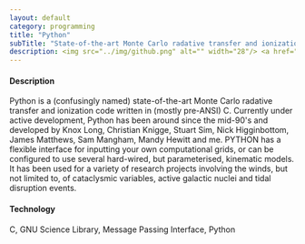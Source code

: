 ```yaml
---
layout: default
category: programming
title: "Python"
subTitle: "State-of-the-art Monte Carlo radative transfer and ionization"
description: <img src="../img/github.png" alt="" width="28"/> <a href="https://github.com/saultyevil/python">Python</a>
---
```


#### Description

Python is a (confusingly named) state-of-the-art Monte Carlo radative transfer
and ionization code written in (mostly pre-ANSI) C. Currently under active development,
Python has been around since the mid-90's and developed by Knox Long,
Christian Knigge, Stuart Sim, Nick Higginbottom, James Matthews, Sam Mangham,
Mandy Hewitt and me. PYTHON has a flexible interface for inputting your own
computational grids, or can be configured to use several hard-wired, but parameterised,
kinematic models. It has been used for a variety of research projects
involving the winds, but not limited to, of cataclysmic variables,
active galactic nuclei and tidal disruption events.

#### Technology

C, GNU Science Library, Message Passing Interface, Python
